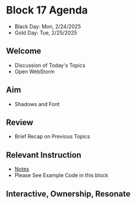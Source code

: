 
# Block 17 Agenda
- Black Day: Mon, 2/24/2025
- Gold Day: Tue, 2/25/2025

## Welcome

- Discussion of Today's Topics
- Open WebStorm

## Aim

- Shadows and Font

## Review

- Brief Recap on Previous Topics

## Relevant Instruction

- [Notes](Notes.md)
- Please See Example Code in this block

## Interactive, Ownership, Resonate
